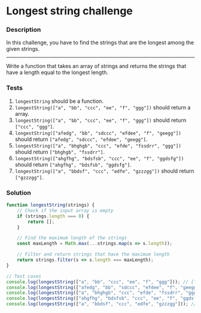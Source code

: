 # Longest string challenge

### Description

In this challenge, you have to find the strings that are the longest among the given strings.

---

Write a function that takes an array of strings and returns the strings that have a length equal to the longest length.

### Tests

1. `longestString` should be a function.
2. `longestString(["a", "bb", "ccc", "ee", "f", "ggg"])` should return a array.
3. `longestString(["a", "bb", "ccc", "ee", "f", "ggg"])` should return `["ccc", "ggg"]`.
4. `longestString(["afedg", "bb", "sdccc", "efdee", "f", "geegg"])` should return `["afedg", "sdccc", "efdee", "geegg"]`.
5. `longestString(["a", "bhghgb", "ccc", "efde", "fssdrr", "ggg"])` should return `["bhghgb", "fssdrr"]`.
6. `longestString(["ahgfhg", "bdsfsb", "ccc", "ee", "f", "ggdsfg"])` should return `["ahgfhg", "bdsfsb", "ggdsfg"]`.
7. `longestString(["a", "bbdsf", "ccc", "edfe", "gzzzgg"])` should return `["gzzzgg"]`.

### Solution

```javascript
function longestString(strings) {
    // Check if the input array is empty
    if (strings.length === 0) {
        return [];
    }

    // Find the maximum length of the strings
    const maxLength = Math.max(...strings.map(s => s.length));

    // Filter and return strings that have the maximum length
    return strings.filter(s => s.length === maxLength);
}

// Test cases
console.log(longestString(["a", "bb", "ccc", "ee", "f", "ggg"])); // ["ccc", "ggg"]
console.log(longestString(["afedg", "bb", "sdccc", "efdee", "f", "geegg"])); // ["afedg", "sdccc", "efdee", "geegg"]
console.log(longestString(["a", "bhghgb", "ccc", "efde", "fssdrr", "ggg"])); // ["bhghgb", "fssdrr"]
console.log(longestString(["ahgfhg", "bdsfsb", "ccc", "ee", "f", "ggdsfg"])); // ["ahgfhg", "bdsfsb", "ggdsfg"]
console.log(longestString(["a", "bbdsf", "ccc", "edfe", "gzzzgg"])); // ["gzzzgg"]
```